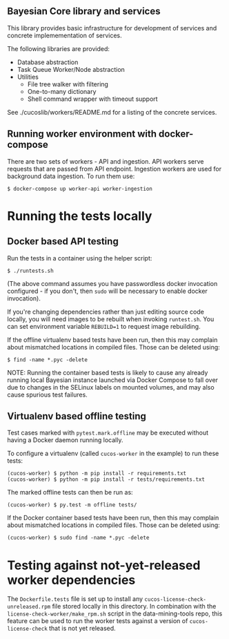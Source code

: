 Bayesian Core library and services
----------------------------------

This library provides basic infrastructure for development of services and concrete implemementation of services. 

The following libraries are provided:

* Database abstraction
* Task Queue Worker/Node abstraction
* Utilities
  * File tree walker with filtering
  * One-to-many dictionary
  * Shell command wrapper with timeout support

See ./cucoslib/workers/README.md for a listing of the concrete services.  

## Running worker environment with docker-compose

There are two sets of workers - API and ingestion. API workers serve requests that are passed from API endpoint. Ingestion workers are used for background data ingestion. To run them use:
```shell
$ docker-compose up worker-api worker-ingestion
```

# Running the tests locally

## Docker based API testing

Run the tests in a container using the helper
script:
```shell
$ ./runtests.sh
```

(The above command assumes you have passwordless docker invocation configured -
if you don't, then `sudo` will be necessary to enable docker invocation).

If you're changing dependencies rather than just editing source code locally,
you will need images to be rebuilt when invoking `runtest.sh`. You
can set environment variable `REBUILD=1` to request image rebuilding.

If the offline virtualenv based tests have been run, then this may complain
about mismatched locations in compiled files. Those can be deleted using:
```shell
$ find -name *.pyc -delete
```

NOTE: Running the container based tests is likely to cause any already
running local Bayesian instance launched via Docker Compose to fall over due to
changes in the SELinux labels on mounted volumes, and may also cause
spurious test failures.


## Virtualenv based offline testing

Test cases marked with `pytest.mark.offline` may be executed without having a
Docker daemon running locally.

To configure a virtualenv (called `cucos-worker` in the example) to run these
tests:
```shell
(cucos-worker) $ python -m pip install -r requirements.txt
(cucos-worker) $ python -m pip install -r tests/requirements.txt
```

The marked offline tests can then be run as:
```shell
(cucos-worker) $ py.test -m offline tests/
```

If the Docker container based tests have been run, then this may complain
about mismatched locations in compiled files. Those can be deleted using:
```shell
(cucos-worker) $ sudo find -name *.pyc -delete
```

# Testing against not-yet-released worker dependencies

The `Dockerfile.tests` file is set up to install any
`cucos-license-check-unreleased.rpm` file stored locally in this directory.
In combination with the `license-check-worker/make_rpm.sh` script in the
data-mining-tools repo, this feature can be used to run the worker tests
against a version of `cucos-license-check` that is not yet released.
